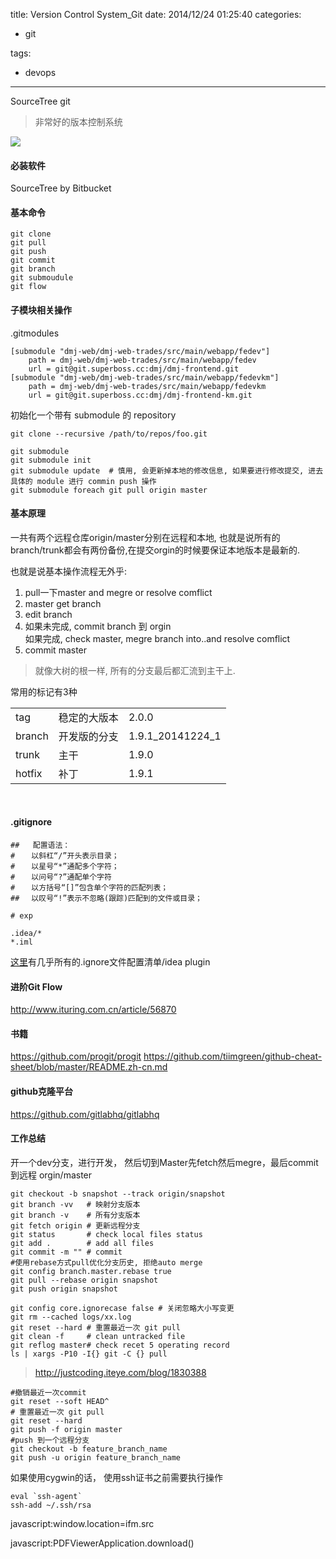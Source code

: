 title: Version Control System_Git
date: 2014/12/24 01:25:40
categories:

 - git

tags:
 - devops 



---

SourceTree
git

>非常好的版本控制系统

![](http://img.zuoyun.me/image/7/6f/60376e015ea1836d1fc152594e99a.png)

#### 必装软件
SourceTree by Bitbucket

#### 基本命令
```
git clone
git pull
git push
git commit
git branch
git submoudule
git flow
```

#### 子模块相关操作
.gitmodules
```
[submodule "dmj-web/dmj-web-trades/src/main/webapp/fedev"]
	path = dmj-web/dmj-web-trades/src/main/webapp/fedev
	url = git@git.superboss.cc:dmj/dmj-frontend.git
[submodule "dmj-web/dmj-web-trades/src/main/webapp/fedevkm"]
	path = dmj-web/dmj-web-trades/src/main/webapp/fedevkm
	url = git@git.superboss.cc:dmj/dmj-frontend-km.git

```
初始化一个带有 submodule 的 repository 
```linux
git clone --recursive /path/to/repos/foo.git
```

```linux
git submodule 
git submodule init
git submodule update  # 慎用, 会更新掉本地的修改信息, 如果要进行修改提交, 进去具体的 module 进行 commin push 操作
git submodule foreach git pull origin master
```

#### 基本原理
一共有两个远程仓库origin/master分别在远程和本地, 也就是说所有的branch/trunk都会有两份备份,在提交orgin的时候要保证本地版本是最新的.

也就是说基本操作流程无外乎:  

 1. pull一下master  and megre or resolve comflict
 2. master get branch
 3. edit branch 
 4. 如果未完成, commit branch 到 orgin<br/>
    如果完成,   check master, megre branch into..and resolve comflict
 5. commit master

>就像大树的根一样, 所有的分支最后都汇流到主干上.

常用的标记有3种

<table>
 <tr> <td> tag </td> <td>稳定的大版本</td><td>2.0.0</td> </tr>
  <tr> <td> branch </td> <td>开发版的分支</td><td>1.9.1_20141224_1</td></tr>
   <tr> <td> trunk </td> <td>主干</td><td> 1.9.0</td> </tr>
    <tr> <td> hotfix </td> <td>补丁</td><td> 1.9.1</td> </tr>
</table>

​       
#### .gitignore

```
##   配置语法：
# 　 以斜杠“/”开头表示目录；
# 　 以星号“*”通配多个字符；
# 　 以问号“?”通配单个字符
# 　 以方括号“[]”包含单个字符的匹配列表；
## 　以叹号“!”表示不忽略(跟踪)匹配到的文件或目录；

# exp

.idea/*
*.iml
```
[这里](https://github.com/github/gitignore)有几乎所有的.ignore文件配置清单/idea plugin

#### 进阶Git Flow
http://www.ituring.com.cn/article/56870

#### 书籍
https://github.com/progit/progit
https://github.com/tiimgreen/github-cheat-sheet/blob/master/README.zh-cn.md

#### github克隆平台
https://github.com/gitlabhq/gitlabhq


#### 工作总结
开一个dev分支，进行开发， 然后切到Master先fetch然后megre，最后commit到远程 orgin/master

```language-bash
git checkout -b snapshot --track origin/snapshot
git branch -vv   # 映射分支版本
git branch -v    # 所有分支版本
git fetch origin # 更新远程分支
git status       # check local files status
git add .        # add all files
git commit -m "" # commit
#使用rebase方式pull优化分支历史, 拒绝auto merge 
git config branch.master.rebase true
git pull --rebase origin snapshot 
git push origin snapshot

git config core.ignorecase false # 关闭忽略大小写变更
git rm --cached logs/xx.log
git reset --hard # 重置最近一次 git pull
git clean -f     # clean untracked file
git reflog master# check recet 5 operating record
ls | xargs -P10 -I{} git -C {} pull
```

>http://justcoding.iteye.com/blog/1830388

```language-bash
#撤销最近一次commit
git reset --soft HEAD^
# 重置最近一次 git pull
git reset --hard 
git push -f origin master
#push 到一个远程分支
git checkout -b feature_branch_name
git push -u origin feature_branch_name
```

如果使用cygwin的话， 使用ssh证书之前需要执行操作
```language-bash
eval `ssh-agent`
ssh-add ~/.ssh/rsa
```



javascript:window.location=ifm.src

javascript:PDFViewerApplication.download()

